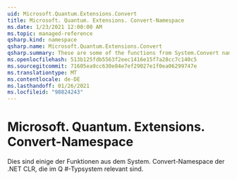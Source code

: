 ```yaml
---
uid: Microsoft.Quantum.Extensions.Convert
title: Microsoft. Quantum. Extensions. Convert-Namespace
ms.date: 1/23/2021 12:00:00 AM
ms.topic: managed-reference
qsharp.kind: namespace
qsharp.name: Microsoft.Quantum.Extensions.Convert
qsharp.summary: These are some of the functions from System.Convert namespace of .NET CLR that are relevant within Q# type system.
ms.openlocfilehash: 513b125fdb5563f2eec1416e15f7a28cc7c140c5
ms.sourcegitcommit: 71605ea9cc630e84e7ef29027e1f0ea06299747e
ms.translationtype: MT
ms.contentlocale: de-DE
ms.lasthandoff: 01/26/2021
ms.locfileid: "98824243"
---
```

# <a name="microsoftquantumextensionsconvert-namespace"></a>Microsoft. Quantum. Extensions. Convert-Namespace

Dies sind einige der Funktionen aus dem System. Convert-Namespace der .NET CLR, die im Q #-Typsystem relevant sind.

